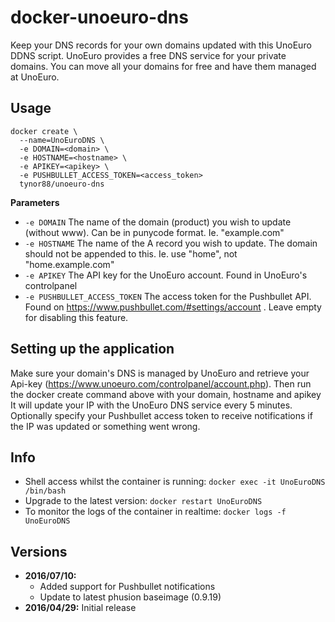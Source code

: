# docker-unoeuro-dns
Keep your DNS records for your own domains updated with this UnoEuro DDNS script. UnoEuro provides a free DNS service for your private domains. You can move all your domains for free and have them managed at UnoEuro.

## Usage

```
docker create \
  --name=UnoEuroDNS \
  -e DOMAIN=<domain> \
  -e HOSTNAME=<hostname> \
  -e APIKEY=<apikey> \
  -e PUSHBULLET_ACCESS_TOKEN=<access_token>
  tynor88/unoeuro-dns
```

**Parameters**

* `-e DOMAIN` The name of the domain (product) you wish to update (without www). Can be in punycode format. Ie. "example.com"
* `-e HOSTNAME` The name of the A record you wish to update. The domain should not be appended to this. Ie. use "home", not "home.example.com"
* `-e APIKEY` The API key for the UnoEuro account. Found in UnoEuro's controlpanel
* `-e PUSHBULLET_ACCESS_TOKEN` The access token for the Pushbullet API. Found on https://www.pushbullet.com/#settings/account . Leave empty for disabling this feature.

## Setting up the application

Make sure your domain's DNS is managed by UnoEuro and retrieve your Api-key (https://www.unoeuro.com/controlpanel/account.php). Then run the docker create command above with your domain, hostname and apikey  
It will update your IP with the UnoEuro DNS service every 5 minutes. Optionally specify your Pushbullet access token to receive notifications if the IP was updated or something went wrong.

## Info

* Shell access whilst the container is running: `docker exec -it UnoEuroDNS /bin/bash`
* Upgrade to the latest version: `docker restart UnoEuroDNS`
* To monitor the logs of the container in realtime: `docker logs -f UnoEuroDNS`

## Versions

+ **2016/07/10:**
  * Added support for Pushbullet notifications
  * Update to latest phusion baseimage (0.9.19)
+ **2016/04/29:** Initial release
